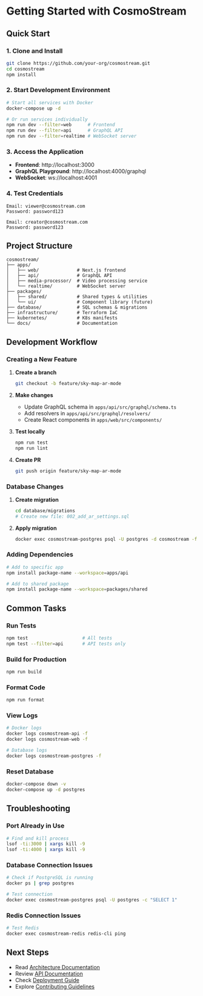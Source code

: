 # Getting Started with CosmoStream

## Quick Start

### 1. Clone and Install

```bash
git clone https://github.com/your-org/cosmostream.git
cd cosmostream
npm install
```

### 2. Start Development Environment

```bash
# Start all services with Docker
docker-compose up -d

# Or run services individually
npm run dev --filter=web      # Frontend
npm run dev --filter=api      # GraphQL API
npm run dev --filter=realtime # WebSocket server
```

### 3. Access the Application

- **Frontend**: http://localhost:3000
- **GraphQL Playground**: http://localhost:4000/graphql
- **WebSocket**: ws://localhost:4001

### 4. Test Credentials

```
Email: viewer@cosmostream.com
Password: password123

Email: creator@cosmostream.com
Password: password123
```

## Project Structure

```
cosmostream/
├── apps/
│   ├── web/              # Next.js frontend
│   ├── api/              # GraphQL API
│   ├── media-processor/  # Video processing service
│   └── realtime/         # WebSocket server
├── packages/
│   ├── shared/           # Shared types & utilities
│   └── ui/               # Component library (future)
├── database/             # SQL schemas & migrations
├── infrastructure/       # Terraform IaC
├── kubernetes/           # K8s manifests
└── docs/                 # Documentation
```

## Development Workflow

### Creating a New Feature

1. **Create a branch**
   ```bash
   git checkout -b feature/sky-map-ar-mode
   ```

2. **Make changes**
   - Update GraphQL schema in `apps/api/src/graphql/schema.ts`
   - Add resolvers in `apps/api/src/graphql/resolvers/`
   - Create React components in `apps/web/src/components/`

3. **Test locally**
   ```bash
   npm run test
   npm run lint
   ```

4. **Create PR**
   ```bash
   git push origin feature/sky-map-ar-mode
   ```

### Database Changes

1. **Create migration**
   ```bash
   cd database/migrations
   # Create new file: 002_add_ar_settings.sql
   ```

2. **Apply migration**
   ```bash
   docker exec cosmostream-postgres psql -U postgres -d cosmostream -f /path/to/migration.sql
   ```

### Adding Dependencies

```bash
# Add to specific app
npm install package-name --workspace=apps/api

# Add to shared package
npm install package-name --workspace=packages/shared
```

## Common Tasks

### Run Tests

```bash
npm test                    # All tests
npm test --filter=api       # API tests only
```

### Build for Production

```bash
npm run build
```

### Format Code

```bash
npm run format
```

### View Logs

```bash
# Docker logs
docker logs cosmostream-api -f
docker logs cosmostream-web -f

# Database logs
docker logs cosmostream-postgres -f
```

### Reset Database

```bash
docker-compose down -v
docker-compose up -d postgres
```

## Troubleshooting

### Port Already in Use

```bash
# Find and kill process
lsof -ti:3000 | xargs kill -9
lsof -ti:4000 | xargs kill -9
```

### Database Connection Issues

```bash
# Check if PostgreSQL is running
docker ps | grep postgres

# Test connection
docker exec cosmostream-postgres psql -U postgres -c "SELECT 1"
```

### Redis Connection Issues

```bash
# Test Redis
docker exec cosmostream-redis redis-cli ping
```

## Next Steps

- Read [Architecture Documentation](./ARCHITECTURE.md)
- Review [API Documentation](./API.md)
- Check [Deployment Guide](./DEPLOYMENT.md)
- Explore [Contributing Guidelines](../CONTRIBUTING.md)
